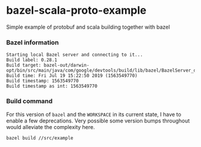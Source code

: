 # bazel-scala-proto-example

Simple example of protobuf and scala building together with bazel


### Bazel information
```
Starting local Bazel server and connecting to it...
Build label: 0.28.1
Build target: bazel-out/darwin-opt/bin/src/main/java/com/google/devtools/build/lib/bazel/BazelServer_deploy.jar
Build time: Fri Jul 19 15:22:50 2019 (1563549770)
Build timestamp: 1563549770
Build timestamp as int: 1563549770
```


### Build command

For this version of `bazel` and the `WORKSPACE` in its current state, I have to enable a few deprecations. Very possible some version bumps throughout would alleviate the complexity here.

```bash
bazel build //src/example
```
